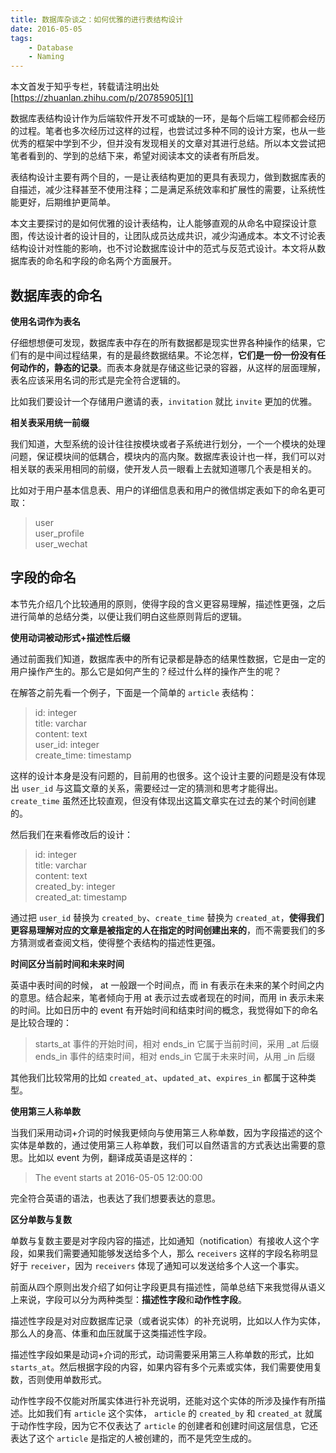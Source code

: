 ```yaml
---
title: 数据库杂谈之：如何优雅的进行表结构设计
date: 2016-05-05
tags: 
    - Database
    - Naming
---
```


本文首发于知乎专栏，转载请注明出处 [https://zhuanlan.zhihu.com/p/20785905][1]

数据库表结构设计作为后端软件开发不可或缺的一环，是每个后端工程师都会经历的过程。笔者也多次经历过这样的过程，也尝试过多种不同的设计方案，也从一些优秀的框架中学到不少，但并没有发现相关的文章对其进行总结。所以本文尝试把笔者看到的、学到的总结下来，希望对阅读本文的读者有所启发。

表结构设计主要有两个目的，一是让表结构更加的更具有表现力，做到数据库表的自描述，减少注释甚至不使用注释；二是满足系统效率和扩展性的需要，让系统性能更好，后期维护更简单。

本文主要探讨的是如何优雅的设计表结构，让人能够直观的从命名中窥探设计意图，传达设计者的设计目的，让团队成员达成共识，减少沟通成本。本文不讨论表结构设计对性能的影响，也不讨论数据库设计中的范式与反范式设计。本文将从数据库表的命名和字段的命名两个方面展开。  

## 数据库表的命名

**使用名词作为表名**

仔细想想便可发现，数据库表中存在的所有数据都是现实世界各种操作的结果，它们有的是中间过程结果，有的是最终数据结果。不论怎样，**它们是一份一份没有任何动作的，静态的记录**。而表本身就是存储这些记录的容器，从这样的层面理解，表名应该采用名词的形式是完全符合逻辑的。

比如我们要设计一个存储用户邀请的表，`invitation` 就比 `invite` 更加的优雅。

**相关表采用统一前缀**

我们知道，大型系统的设计往往按模块或者子系统进行划分，一个一个模块的处理问题，保证模块间的低耦合，模块内的高内聚。数据库表设计也一样，我们可以对相关联的表采用相同的前缀，使开发人员一眼看上去就知道哪几个表是相关的。

比如对于用户基本信息表、用户的详细信息表和用户的微信绑定表如下的命名更可取：

> user  
> user_profile  
> user_wechat

## 字段的命名

本节先介绍几个比较通用的原则，使得字段的含义更容易理解，描述性更强，之后进行简单的总结分类，以便让我们明白这些原则背后的逻辑。

**使用动词被动形式+描述性后缀**

通过前面我们知道，数据库表中的所有记录都是静态的结果性数据，它是由一定的用户操作产生的。那么它是如何产生的？经过什么样的操作产生的呢？

在解答之前先看一个例子，下面是一个简单的 `article` 表结构：

> id: integer  
> title: varchar  
> content: text  
> user_id: integer  
> create_time: timestamp

这样的设计本身是没有问题的，目前用的也很多。这个设计主要的问题是没有体现出 `user_id` 与这篇文章的关系，需要经过一定的猜测和思考才能得出。`create_time` 虽然还比较直观，但没有体现出这篇文章实在过去的某个时间创建的。

然后我们在来看修改后的设计：

> id: integer  
> title: varchar  
> content: text  
> created_by: integer  
> created_at: timestamp

通过把 `user_id` 替换为 `created_by`、`create_time` 替换为 `created_at`，**使得我们更容易理解对应的文章是被指定的人在指定的时间创建出来的**，而不需要我们的多方猜测或者查阅文档，使得整个表结构的描述性更强。

**时间区分当前时间和未来时间**

英语中表时间的时候， at 一般跟一个时间点，而 in 有表示在未来的某个时间之内的意思。结合起来，笔者倾向于用 at 表示过去或者现在的时间，而用 in 表示未来的时间。比如日历中的 event 有开始时间和结束时间的概念，我觉得如下的命名是比较合理的：

> starts_at 事件的开始时间，相对 ends_in 它属于当前时间，采用 _at 后缀  
> ends_in 事件的结束时间，相对 ends_in 它属于未来时间，从用 _in 后缀

其他我们比较常用的比如 `created_at`、`updated_at`、`expires_in` 都属于这种类型。

**使用第三人称单数**

当我们采用动词+介词的时候我更倾向与使用第三人称单数，因为字段描述的这个实体是单数的，通过使用第三人称单数，我们可以自然语言的方式表达出需要的意思。比如以 event 为例，翻译成英语是这样的：

> The event starts at 2016-05-05 12:00:00  

完全符合英语的语法，也表达了我们想要表达的意思。

**区分单数与复数**

单数与复数主要是对字段内容的描述，比如通知（notification）有接收人这个字段，如果我们需要通知能够发送给多个人，那么 `receivers` 这样的字段名称明显好于 `receiver`，因为 `receivers` 体现了通知可以发送给多个人这一个事实。

前面从四个原则出发介绍了如何让字段更具有描述性，简单总结下来我觉得从语义上来说，字段可以分为两种类型：**描述性字段**和**动作性字段**。  

描述性字段是对对应数据库记录（或者说实体）的补充说明，比如以人作为实体，那么人的身高、体重和血压就属于这类描述性字段。

描述性字段如果是动词+介词的形式，动词需要采用第三人称单数的形式，比如 `starts_at`。然后根据字段的内容，如果内容有多个元素或实体，我们需要使用复数，否则使用单数形式。

动作性字段不仅能对所属实体进行补充说明，还能对这个实体的所涉及操作有所描述。比如我们有 `article` 这个实体， `article` 的 `created_by` 和 `created_at` 就属于动作性字段，因为它不仅表达了 `article` 的创建者和创建时间这层信息，它还表达了这个 `article` 是指定的人被创建的，而不是凭空生成的。

[1]: https://zhuanlan.zhihu.com/p/20785905
